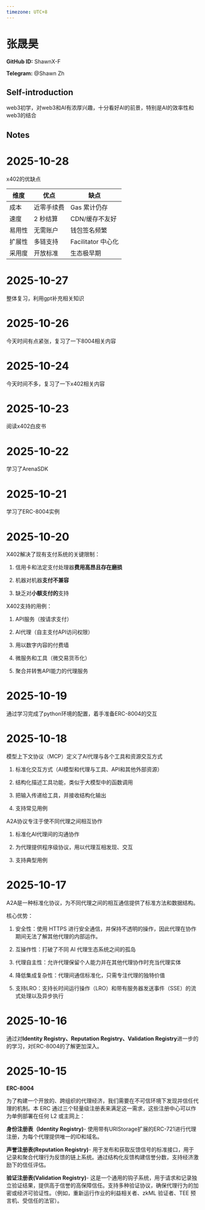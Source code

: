 ```yaml
---
timezone: UTC+8
---
```


# 张晟昊

**GitHub ID:** ShawnX-F

**Telegram:** @Shawn Zh

## Self-introduction

web3初学，对web3和AI有浓厚兴趣，十分看好AI的前景，特别是AI的效率性和web3的结合

## Notes
<!-- Content_START -->
# 2025-10-28
<!-- DAILY_CHECKIN_2025-10-28_START -->
x402的优缺点

| 维度 | 优点 | 缺点 |
| --- | --- | --- |
| 成本 | 近零手续费 | Gas 累计仍存 |
| 速度 | 2 秒结算 | CDN/缓存不友好 |
| 易用性 | 无需账户 | 钱包签名频繁 |
| 扩展性 | 多链支持 | Facilitator 中心化 |
| 采用度 | 开放标准 | 生态极早期 |
<!-- DAILY_CHECKIN_2025-10-28_END -->

# 2025-10-27
<!-- DAILY_CHECKIN_2025-10-27_START -->

整体复习，利用gpt补充相关知识
<!-- DAILY_CHECKIN_2025-10-27_END -->

# 2025-10-26
<!-- DAILY_CHECKIN_2025-10-26_START -->


今天时间有点紧张，复习了一下8004相关内容
<!-- DAILY_CHECKIN_2025-10-26_END -->

# 2025-10-24
<!-- DAILY_CHECKIN_2025-10-24_START -->



今天时间不多，复习了一下x402相关内容
<!-- DAILY_CHECKIN_2025-10-24_END -->

# 2025-10-23
<!-- DAILY_CHECKIN_2025-10-23_START -->




阅读x402白皮书
<!-- DAILY_CHECKIN_2025-10-23_END -->

# 2025-10-22
<!-- DAILY_CHECKIN_2025-10-22_START -->





学习了ArenaSDK
<!-- DAILY_CHECKIN_2025-10-22_END -->

# 2025-10-21
<!-- DAILY_CHECKIN_2025-10-21_START -->






学习了ERC-8004实例
<!-- DAILY_CHECKIN_2025-10-21_END -->

# 2025-10-20
<!-- DAILY_CHECKIN_2025-10-20_START -->








X402解决了现有支付系统的关键限制：

1.  信用卡和法定支付处理器**费用高昂且存在磨损**
    
2.  机器对机器**支付不兼容**
    
3.  缺乏对**小额支付的**支持
    

X402支持的用例：

1.  API服务（按请求支付）
    
2.  AI代理（自主支付API访问权限）
    
3.  用以数字内容的付费墙
    
4.  微服务和工具（微交易货币化）
    
5.  聚合并转售API能力的代理服务
<!-- DAILY_CHECKIN_2025-10-20_END -->

# 2025-10-19
<!-- DAILY_CHECKIN_2025-10-19_START -->









通过学习完成了python环境的配置，着手准备ERC-8004的交互
<!-- DAILY_CHECKIN_2025-10-19_END -->

# 2025-10-18
<!-- DAILY_CHECKIN_2025-10-18_START -->










模型上下文协议（MCP）定义了AI代理与各个工具和资源交互方式

1.  标准化交互方式（AI模型和代理与工具、API和其他外部资源）
    
2.  结构化描述工具功能，类似于大模型中的函数调用
    
3.  把输入传递给工具，并接收结构化输出
    
4.  支持常见用例
    

A2A协议专注于使不同代理之间相互协作

1.  标准化AI代理间的沟通协作
    
2.  为代理提供程序级协议，用以代理互相发现、交互
    
3.  支持典型用例
<!-- DAILY_CHECKIN_2025-10-18_END -->

# 2025-10-17
<!-- DAILY_CHECKIN_2025-10-17_START -->











A2A是一种标准化协议，为不同代理之间的相互通信提供了标准方法和数据结构。

核心优势：

1.  安全性：使用 HTTPS 进行安全通信，并保持不透明的操作，因此代理在协作期间无法了解其他代理的内部运作。
    
2.  互操作性：打破了不同 AI 代理生态系统之间的孤岛
    
3.  代理自主性：允许代理保留个人能力并在其他代理协作时充当代理实体
    
4.  降低集成复杂性：代理间通信标准化，只需专注代理的独特价值
    
5.  支持LRO：支持长时间运行操作（LRO）和带有服务器发送事件（SSE）的流式处理以及异步执行
<!-- DAILY_CHECKIN_2025-10-17_END -->

# 2025-10-16
<!-- DAILY_CHECKIN_2025-10-16_START -->












通过对**Identity Registry、Reputation Registry、Validation Registry**进一步的的学习，对ERC-8004的了解更加深入。
<!-- DAILY_CHECKIN_2025-10-16_END -->

# 2025-10-15
<!-- DAILY_CHECKIN_2025-10-15_START -->













**ERC-8004**

为了构建一个开放的、跨组织的代理经济，我们需要在不可信环境下发现并信任代理的机制。本 ERC 通过三个轻量级注册表来满足这一需求，这些注册中心可以作为单例部署在任何 L2 或主网上：

**身份注册表（Identity Registry)**\- 使用带有URIStorage扩展的ERC-721进行代理注册，为每个代理提供唯一的ID和域名。

**声誉注册表(Reputation Registry)**\- 用于发布和获取反馈信号的标准接口，用于记录和聚合代理行为反馈的链上系统。通过结构化反馈构建信誉分数，支持经济激励下的信任评估。

**验证注册表(Validation Registry)**\- 这是一个通用的钩子系统，用于请求和记录独立验证结果，提供高于信誉的高保障信任。支持多种验证协议，确保代理行为的加密或经济可验证性。（例如，重新运行作业的利益相关者、zkML 验证者、TEE 预言机、受信任的法官）。
<!-- DAILY_CHECKIN_2025-10-15_END -->
<!-- Content_END -->
